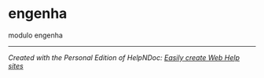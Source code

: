 # engenha

modulo engenha

***
_Created with the Personal Edition of HelpNDoc: [Easily create Web Help sites](<https://www.helpndoc.com/feature-tour>)_
